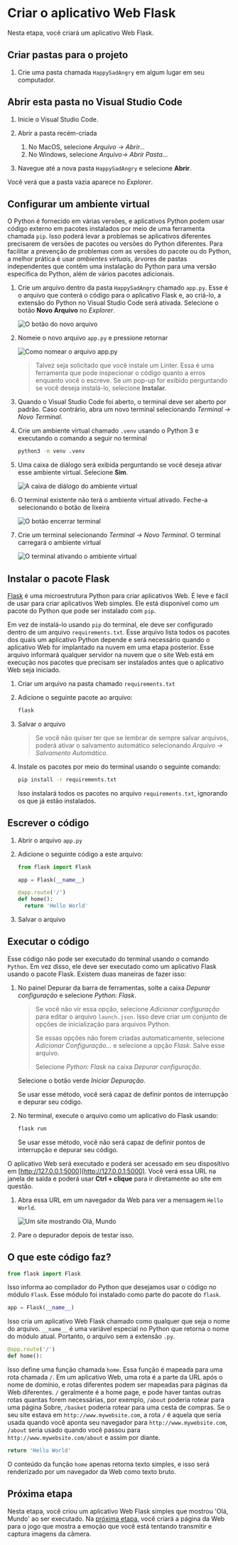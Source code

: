 # <a name="create-the-flask-web-app"></a>Criar o aplicativo Web Flask

Nesta etapa, você criará um aplicativo Web Flask.

## <a name="create-folders-for-the-project"></a>Criar pastas para o projeto

1. Crie uma pasta chamada `HappySadAngry` em algum lugar em seu computador.

## <a name="open-this-folder-in-visual-studio-code"></a>Abrir esta pasta no Visual Studio Code

1. Inicie o Visual Studio Code.

1. Abrir a pasta recém-criada
   1. No MacOS, selecione *Arquivo -> Abrir...*
   1. No Windows, selecione *Arquivo-> Abrir Pasta...*

1. Navegue até a nova pasta `HappySadAngry` e selecione **Abrir**.

Você verá que a pasta vazia aparece no *Explorer*.

## <a name="configure-a-virtual-environment"></a>Configurar um ambiente virtual

O Python é fornecido em várias versões, e aplicativos Python podem usar código externo em pacotes instalados por meio de uma ferramenta chamada `pip`. Isso poderá levar a problemas se aplicativos diferentes precisarem de versões de pacotes ou versões do Python diferentes. Para facilitar a prevenção de problemas com as versões do pacote ou do Python, a melhor prática é usar *ambientes virtuais*, árvores de pastas independentes que contêm uma instalação do Python para uma versão específica do Python, além de vários pacotes adicionais.

1. Crie um arquivo dentro da pasta `HappySadAngry` chamado `app.py`. Esse é o arquivo que conterá o código para o aplicativo Flask e, ao criá-lo, a extensão do Python no Visual Studio Code será ativada. Selecione o botão **Novo Arquivo** no *Explorer*.

   ![O botão do novo arquivo](../images/VSCodeNewFile.png)

1. Nomeie o novo arquivo `app.py` e pressione retornar

   ![Como nomear o arquivo app.py](../images/NameAppPy.png)

   > Talvez seja solicitado que você instale um Linter. Essa é uma ferramenta que pode inspecionar o código quanto a erros enquanto você o escreve. Se um pop-up for exibido perguntando se você deseja instalá-lo, selecione **Instalar**.

1. Quando o Visual Studio Code foi aberto, o terminal deve ser aberto por padrão. Caso contrário, abra um novo terminal selecionando *Terminal -> Novo Terminal*.

1. Crie um ambiente virtual chamado `.venv` usando o Python 3 e executando o comando a seguir no terminal

   ```sh
   python3 -m venv .venv
   ```

1. Uma caixa de diálogo será exibida perguntando se você deseja ativar esse ambiente virtual. Selecione **Sim**.

   ![A caixa de diálogo do ambiente virtual](../images/LaunchVirtualEnv.png)

1. O terminal existente não terá o ambiente virtual ativado. Feche-a selecionando o botão de lixeira

   ![O botão encerrar terminal](../images/KillTerminal.png)

1. Crie um terminal selecionando *Terminal -> Novo Terminal*. O terminal carregará o ambiente virtual

   ![O terminal ativando o ambiente virtual](../images/TerminalWithActivatedEnvironment.png)

## <a name="install-the-flask-package"></a>Instalar o pacote Flask

[Flask](http://flask.pocoo.org) é uma microestrutura Python para criar aplicativos Web. É leve e fácil de usar para criar aplicativos Web simples. Ele está disponível como um pacote do Python que pode ser instalado com `pip`.

Em vez de instalá-lo usando `pip` do terminal, ele deve ser configurado dentro de um arquivo `requirements.txt`. Esse arquivo lista todos os pacotes dos quais um aplicativo Python depende e será necessário quando o aplicativo Web for implantado na nuvem em uma etapa posterior. Esse arquivo informará qualquer servidor na nuvem que o site Web está em execução nos pacotes que precisam ser instalados antes que o aplicativo Web seja iniciado.

1. Criar um arquivo na pasta chamado `requirements.txt`

1. Adicione o seguinte pacote ao arquivo:
  
   ```python
   flask
   ```

1. Salvar o arquivo

   > Se você não quiser ter que se lembrar de sempre salvar arquivos, poderá ativar o salvamento automático selecionando *Arquivo -> Salvamento Automático*.

1. Instale os pacotes por meio do terminal usando o seguinte comando:
  
   ```sh
   pip install -r requirements.txt
   ```

   Isso instalará todos os pacotes no arquivo `requirements.txt`, ignorando os que já estão instalados.

## <a name="write-the-code"></a>Escrever o código

1. Abrir o arquivo `app.py`

1. Adicione o seguinte código a este arquivo:
  
    ```python
    from flask import Flask

    app = Flask(__name__)

    @app.route('/')
    def home():
      return 'Hello World'
    ```

1. Salvar o arquivo

## <a name="run-the-code"></a>Executar o código

Esse código não pode ser executado do terminal usando o comando `Python`. Em vez disso, ele deve ser executado como um aplicativo Flask usando o pacote Flask. Existem duas maneiras de fazer isso:

1. No painel Depurar da barra de ferramentas, solte a caixa *Depurar configuração* e selecione *Python: Flask*.
  
   > Se você não vir essa opção, selecione *Adicionar configuração* para editar o arquivo `launch.json`. Isso deve criar um conjunto de opções de inicialização para arquivos Python.
   >
   > Se essas opções não forem criadas automaticamente, selecione *Adicionar Configuração...* e selecione a opção *Flask*. Salve esse arquivo.
   >
   > Selecione *Python: Flask* na caixa *Depurar configuração*.

   Selecione o botão verde *Iniciar Depuração*.

   Se usar esse método, você será capaz de definir pontos de interrupção e depurar seu código.

1. No terminal, execute o arquivo como um aplicativo do Flask usando:
  
   ```sh
   flask run
   ```

   Se usar esse método, você não será capaz de definir pontos de interrupção e depurar seu código.

O aplicativo Web será executado e poderá ser acessado em seu dispositivo em [http://127.0.0.1:5000](http://127.0.0.1:5000). Você verá essa URL na janela de saída e poderá usar **Ctrl + clique** para ir diretamente ao site em questão.

1. Abra essa URL em um navegador da Web para ver a mensagem `Hello World`.

   ![Um site mostrando Olá, Mundo](../images/HelloWorldOnWebSite.png)

1. Pare o depurador depois de testar isso.

## <a name="what-does-this-code-do"></a>O que este código faz?

```python
from flask import Flask
```

Isso informa ao compilador do Python que desejamos usar o código no módulo `Flask`. Esse módulo foi instalado como parte do pacote do `flask`.

```python
app = Flask(__name__)
```

Isso cria um aplicativo Web Flask chamado como qualquer que seja o nome do arquivo. `__name__` é uma variável especial no Python que retorna o nome do módulo atual. Portanto, o arquivo sem a extensão `.py`.

```python
@app.route('/')
def home():
```

Isso define uma função chamada `home`. Essa função é mapeada para uma rota chamada `/`. Em um aplicativo Web, uma rota é a parte da URL após o nome de domínio, e rotas diferentes podem ser mapeadas para páginas da Web diferentes. `/` geralmente é a home page, e pode haver tantas outras rotas quantas forem necessárias, por exemplo, `/about` poderia rotear para uma página Sobre, `/basket` poderia rotear para uma cesta de compras. Se o seu site estava em `http://www.mywebsite.com`, a rota `/` é aquela que seria usada quando você aponta seu navegador para `http://www.mywebsite.com`, `/about` seria usado quando você passou para `http://www.mywebsite.com/about` e assim por diante.

```python
return 'Hello World'
```

O conteúdo da função `home` apenas retorna texto simples, e isso será renderizado por um navegador da Web como texto bruto.

## <a name="next-step"></a>Próxima etapa

Nesta etapa, você criou um aplicativo Web Flask simples que mostrou 'Olá, Mundo' ao ser executado. Na [próxima etapa](./CreateTheWebPage.md), você criará a página da Web para o jogo que mostra a emoção que você está tentando transmitir e captura imagens da câmera.
